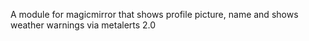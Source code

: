 A module for magicmirror that shows profile picture, name and shows weather warnings via metalerts 2.0
